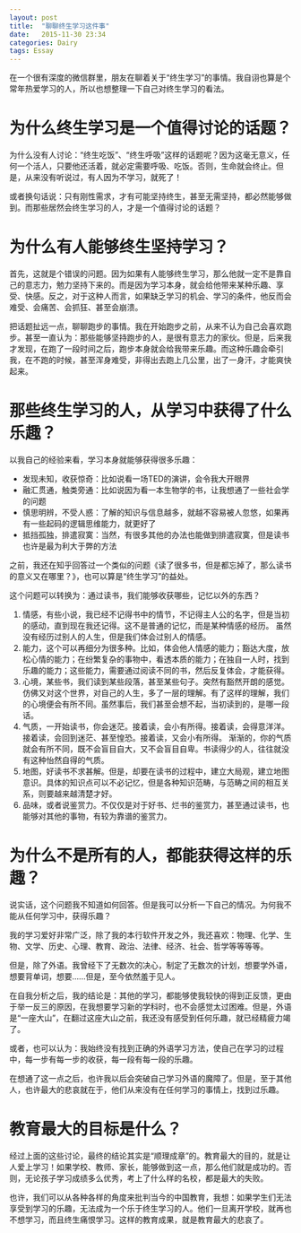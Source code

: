 ```yaml
---
layout: post
title:  "聊聊终生学习这件事"
date:   2015-11-30 23:34
categories: Dairy
tags: Essay
---
```


在一个很有深度的微信群里，朋友在聊着关于“终生学习”的事情。我自诩也算是个常年热爱学习的人，所以也想整理一下自己对终生学习的看法。

# 为什么终生学习是一个值得讨论的话题？

为什么没有人讨论：“终生吃饭”、“终生呼吸”这样的话题呢？因为这毫无意义，任何一个活人，只要他还活着，就必定需要呼吸、吃饭。否则，生命就会终止。但是，从来没有听说过，有人因为不学习，就死了！

或者换句话说：只有刚性需求，才有可能坚持终生，甚至无需坚持，都必然能够做到。而那些居然会终生学习的人，才是一个值得讨论的话题？

# 为什么有人能够终生坚持学习？

首先，这就是个错误的问题。因为如果有人能够终生学习，那么他就一定不是靠自己的意志力，勉力坚持下来的。而是因为学习本身，就会给他带来某种乐趣、享受、快感。反之，对于这种人而言，如果缺乏学习的机会、学习的条件，他反而会难受、会痛苦、会抓狂、甚至会崩溃。

把话题扯远一点，聊聊跑步的事情。我在开始跑步之前，从来不认为自己会喜欢跑步。甚至一直认为：那些能够坚持跑步的人，是很有意志力的家伙。但是，后来我才发现，在跑了一段时间之后，跑步本身就会给我带来乐趣。而这种乐趣会牵引我，在不跑的时候，甚至浑身难受，非得出去跑上几公里，出了一身汗，才能爽快起来。

# 那些终生学习的人，从学习中获得了什么乐趣？

以我自己的经验来看，学习本身就能够获得很多乐趣：
* 发现未知，收获惊奇：比如说看一场TED的演讲，会令我大开眼界
* 融汇贯通，触类旁通：比如说因为看一本生物学的书，让我想通了一些社会学的问题
* 慎思明辨，不受人惑：了解的知识与信息越多，就越不容易被人忽悠，如果再有一些起码的逻辑思维能力，就更好了
* 抵挡孤独，排遣寂寞：当然，有很多其他的办法也能做到排遣寂寞，但是读书也许是最为利大于弊的方法

之前，我还在知乎回答过一个类似的问题《读了很多书，但是都忘掉了，那么读书的意义又在哪里？》，也可以算是“终生学习”的益处。

这个问题可以转换为：通过读书，我们能够收获哪些，记忆以外的东西？

1. 情感，有些小说，我已经不记得书中的情节，不记得主人公的名字，但是当初的感动，直到现在我还记得。这不是普通的记忆，而是某种情感的经历。
虽然没有经历过别人的人生，但是我们体会过别人的情感。
2. 能力，这个可以再细分为很多种。比如，体会他人情感的能力；豁达大度，放松心情的能力；在纷繁复杂的事物中，看透本质的能力；在独自一人时，找到乐趣的能力；这些能力，需要通过阅读不同的书，然后反复体会，才能获得。
3. 心境，某些书，我们读到某些段落，甚至某些句子。突然有豁然开朗的感觉。仿佛又对这个世界，对自己的人生，多了一层的理解。有了这样的理解，我们的心境便会有所不同。虽然事后，我们甚至会想不起，当初读到的，是哪一段话。
4. 气质，一开始读书，你会迷茫。接着读，会小有所得。接着读，会得意洋洋。接着读，会回到迷茫、甚至惶恐。接着读，又会小有所得。
渐渐的，你的气质就会有所不同，既不会盲目自大，又不会盲目自卑。书读得少的人，往往就没有这种怡然自得的气质。
5. 地图，好读书不求甚解。但是，却要在读书的过程中，建立大局观，建立地图意识。具体的知识点可以不必记忆，但是各种知识范畴，与范畴之间的相互关系，则要越来越清楚才好。
6. 品味，或者说鉴赏力。不仅仅是对于好书、烂书的鉴赏力，甚至通过读书，也能够对其他的事物，有较为靠谱的鉴赏力。

# 为什么不是所有的人，都能获得这样的乐趣？

说实话，这个问题我不知道如何回答。但是我可以分析一下自己的情况。为何我不能从任何学习中，获得乐趣？

我的学习爱好非常广泛，除了我的本行软件开发之外，我还喜欢：物理、化学、生物、文学、历史、心理、教育、政治、法律、经济、社会、哲学等等等等。

但是，除了外语。我曾经下了无数次的决心，制定了无数次的计划，想要学外语，想要背单词，想要......但是，至今依然羞于见人。

在自我分析之后，我的结论是：其他的学习，都能够使我较快的得到正反馈，更由于举一反三的原因，在我想要学习新的学科时，也不会感觉太过困难。但是，外语是“一座大山”，在翻过这座大山之前，我还没有感受到任何乐趣，就已经精疲力竭了。

或者，也可以认为：我始终没有找到正确的外语学习方法，使自己在学习的过程中，每一步有每一步的收获，每一段有每一段的乐趣。

在想通了这一点之后，也许我以后会突破自己学习外语的魔障了。但是，至于其他人，也许最大的悲哀就在于，他们从来没有在任何学习的事情上，找到过乐趣。

# 教育最大的目标是什么？

经过上面的这些讨论，最终的结论其实是“顺理成章”的。教育最大的目的，就是让人爱上学习！如果学校、教师、家长，能够做到这一点，那么他们就是成功的。否则，无论孩子学习成绩多么优秀，考上了什么样的名校，都是最大的失败。

也许，我们可以从各种各样的角度来批判当今的中国教育，我想：如果学生们无法享受到学习的乐趣，无法成为一个乐于终生学习的人。他们一旦离开学校，就再也不想学习，而且终生痛恨学习。这样的教育成果，就是教育最大的悲哀了。